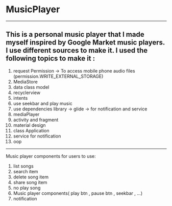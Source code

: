 # MusicPlayer
---------------
This is a personal music player that I made myself inspired by Google Market music players. I use different sources to make it.
I used the following topics to make it :
---------------
1. request Permission
-> To access mobile phone audio files (permission.WRITE_EXTERNAL_STORAGE)
2. MediaStore
3. data class model
4. recyclerview
5. intents
5. use seekbar and play music
6. use dependencies library
-> glide
-> for notification and service
7. mediaPlayer
8. activity and fragment
9. material design
10. class Application
11. service for notification
13. oop
---------------
Music player components for users to use:
1. list songs
2. search item
3. delete song item
4. share song item
5. no play song
6. Music player components( play btn , pause btn , seekbar , ...)
7. notification 
